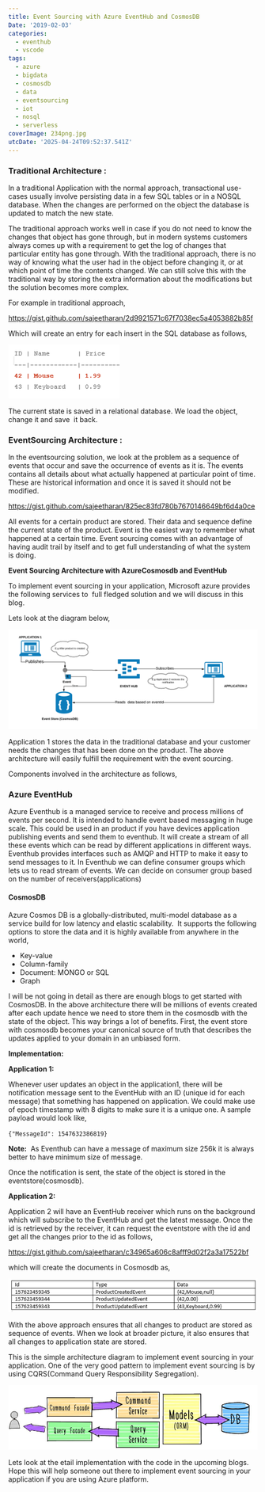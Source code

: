 ```yaml
---
title: Event Sourcing with Azure EventHub and CosmosDB
Date: '2019-02-03'
categories:
  - eventhub
  - vscode
tags:
  - azure
  - bigdata
  - cosmosdb
  - data
  - eventsourcing
  - iot
  - nosql
  - serverless
coverImage: 234png.jpg
utcDate: '2025-04-24T09:52:37.541Z'
---
```


### **Traditional Architecture :**

In a traditional Application with the normal approach, transactional use-cases usually involve persisting data in a few SQL tables or in a NOSQL database. When the changes are performed on the object the database is updated to match the new state.

The traditional approach works well in case if you do not need to know the changes that object has gone through, but in modern systems customers always comes up with a requirement to get the log of changes that particular entity has gone through. With the traditional approach, there is no way of knowing what the user had in the object before changing it, or at which point of time the contents changed. We can still solve this with the traditional way by storing the extra information about the modifications but the solution becomes more complex.

For example in traditional approach,

https://gist.github.com/sajeetharan/2d9921571c67f7038ec5a4053882b85f

Which will create an entry for each insert in the SQL database as follows,

![2019-02-03_13-10-23](images/2019-02-03_13-10-23.png)

The current state is saved in a relational database. We load the object, change it and save  it back.

### EventSourcing Architecture :

In the eventsourcing solution, we look at the problem as a sequence of events that occur and save the occurrence of events as it is. The events contains all details about what actually happened at particular point of time. These are historical information and once it is saved it should not be modified.

https://gist.github.com/sajeetharan/825ec83fd780b7670146649bf6d4a0ce

All events for a certain product are stored. Their data and sequence define the current state of the product. Event is the easiest way to remember what happened at a certain time. Event sourcing comes with an advantage of having audit trail by itself and to get full understanding of what the system is doing.

**Event Sourcing Architecture with AzureCosmosdb and EventHub**

To implement event sourcing in your application, Microsoft azure provides the following services to  full fledged solution and we will discuss in this blog.

Lets look at the diagram below,

![NEW_LEGAL](images/new_legal.png)

Application 1 stores the data in the traditional database and your customer needs the changes that has been done on the product. The above architecture will easily fulfill the requirement with the event sourcing.

Components involved in the architecture as follows,

### Azure EventHub

Azure Eventhub is a managed service to receive and process millions of events per second. It is intended to handle event based messaging in huge scale. This could be used in an product if you have devices application publishing events and send them to eventhub. It will create a stream of all these events which can be read by different applications in different ways. Eventhub provides interfaces such as AMQP and HTTP to make it easy to send messages to it. In Eventhub we can define consumer groups which lets us to read stream of events. We can decide on consumer group based on the number of receivers(applications)

#### **CosmosDB**

Azure Cosmos DB is a globally-distributed, multi-model database as a service build for low latency and elastic scalability.  It supports the following options to store the data and it is highly available from anywhere in the world,

- Key-value
- Column-family
- Document: MONGO or SQL
- Graph

I will be not going in detail as there are enough blogs to get started with CosmosDB. In the above architecture there will be millions of events created after each update hence we need to store them in the cosmosdb with the state of the object. This way brings a lot of benefits. First, the event store with cosmosdb becomes your canonical source of truth that describes the updates applied to your domain in an unbiased form.

**Implementation:**

**Application 1:**

Whenever user updates an object in the application1, there will be notification message sent to the EventHub with an ID (unique id for each message) that something has happened on application. We could make use of epoch timestamp with 8 digits to make sure it is a unique one. A sample payload would look like,

`{"MessageId": 1547632386819}`

**Note:**  As Eventhub can have a message of maximum size 256k it is always better to have minimum size of message.

Once the notification is sent, the state of the object is stored in the eventstore(cosmosdb).

**Application 2:**

Application 2 will have an EventHub receiver which runs on the background which will subscribe to the EventHub and get the latest message. Once the id is retrieved by the receiver, it can request the eventstore with the id and get all the changes prior to the id as follows,

https://gist.github.com/sajeetharan/c34965a606c8afff9d02f2a3a17522bf

which will create the documents in Cosmosdb as,

![2019-02-03_16-55-58](images/2019-02-03_16-55-58.png)

With the above approach ensures that all changes to product are stored as sequence of events. When we look at broader picture, it also ensures that all changes to application state are stored.

This is the simple architecture diagram to implement event sourcing in your application. One of the very good pattern to implement event sourcing is by using CQRS(Command Query Responsibility Segregation).

![test](images/test.jpg)

Lets look at the etail implementation with the code in the upcoming blogs. Hope this will help someone out there to implement event sourcing in your application if you are using Azure platform.
